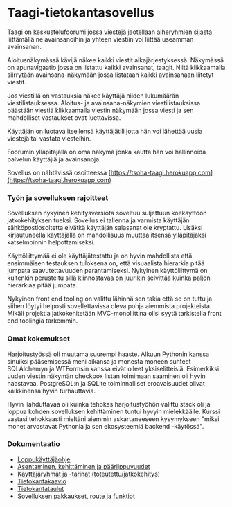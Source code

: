 # Taagi-tietokantasovellus

Taagi on keskustelufoorumi jossa viestejä jaotellaan aiheryhmien sijasta liittämällä ne avainsanoihin ja yhteen viestiin voi liittää useamman avainsanan. 

Aloitusnäkymässä kävijä näkee kaikki viestit aikajärjestyksessä. Näkymässä on apunavigaatio jossa on listattu kaikki avainsanat, taagit. Niitä klikkaamalla siirrytään avainsana-näkymään jossa listataan kaikki avainsanaan liitetyt viestit. 

Jos viestillä on vastauksia näkee käyttäjä niiden lukumäärän viestilistauksessa. Aloitus- ja avainsana-näkymien viestilistauksissa päästään viestiä klikkaamalla  viestin näkymään jossa viesti ja sen mahdolliset vastaukset ovat luettavissa. 

Käyttäjän on luotava itsellensä käyttäjätili jotta hän voi lähettää uusia viestejä tai vastata viesteihin. 

Foorumin ylläpitäjällä on oma näkymä jonka kautta hän voi hallinnoida palvelun käyttäjiä ja avainsanoja.

Sovellus on nähtävissä osoitteessa [https://tsoha-taagi.herokuapp.com](https://tsoha-taagi.herokuapp.com)


### Työn ja sovelluksen rajoitteet

Sovelluksen nykyinen kehitysversiota soveltuu suljettuun koekäyttöön jatkokehityksen tueksi. Sovellus ei tallenna ja varmista käyttäjän sähköpostiosoitetta eivätkä käyttäjän salasanat ole kryptattu. Lisäksi kirjautuneella käyttäjällä on mahdollisuus muuttaa itsensä ylläpitäjäksi katselmoinnin helpottamiseksi.

Käyttöliittymää ei ole käyttäjätestattu ja on hyvin mahdollista että ensimmäisen testauksen tuloksena on, että visuaalista hierarkia pitää jumpata saavutettavuuden parantamiseksi. Nykyinen käyttöliittymä on kuitenkin perusteltu sillä kiinnostavaa on juurikin selvittää kuinka paljon hierarkiaa pitää jumpata.

Nykyinen front end tooling on valittu lähinnä sen takia että se on tuttu ja siihen löytyi helposti sovellettavissa oleva pohja aiemmista projekteista. Mikäli projektia jatkokehitetään MVC-monoliittina olisi syytä tarkistella front end toolingia tarkemmin.


### Omat kokemukset

Harjoitustyössä oli muutama suurempi haaste. Alkuun Pythonin kanssa sinuiksi pääsemisessä meni aikansa ja monesta moneen suhteet SQLAlchemyn ja WTFormsin kanssa eivät olleet yksiselitteisiä. Esimerkiksi uuden viestin näkymän checkbox listan toimimaan saaminen oli hyvin haastavaa. PostgreSQL:n ja SQLite toiminnalliset eroavaisuudet olivat kaikkinensa hyvin turhauttavia.

Hyvin ilahduttavaa oli kuinka tehokas harjoitustyöhön valittu stack oli ja loppua kohden sovelluksen kehittäminen tuntui hyvyin mielekkäälle. Kurssi vastasi tehokkaasti mieltäni aiemmin askartaneeseen kysymykseen "miksi monet arvostavat Pythonia ja sen ekosysteemiä backend -käytössä".


### Dokumentaatio

  * [Loppukäyttäjäohje](https://github.com/juhoaj/tsoha-2/blob/master/documentation/loppukayttajaohje.md)
  * [Asentaminen, kehittäminen ja pääriippuvuudet](https://github.com/juhoaj/tsoha-2/blob/master/documentation/kehittaminen.md)
  * [Käyttäjäryhmät ja -tarinat (toteutettu/jatkokehitys)](https://github.com/juhoaj/tsoha-2/blob/master/documentation/kayttajatapaukset.md)
  * [Tietokantakaavio](https://github.com/juhoaj/tsoha-2/blob/master/documentation/tietokantakaavio.pdf) 
  * [Tietokantataulut](https://github.com/juhoaj/tsoha-2/blob/master/documentation/tietokantataulut.md)
  * [Sovelluksen pakkaukset, route ja funktiot](https://github.com/juhoaj/tsoha-2/blob/master/documentation/reitit.md)
